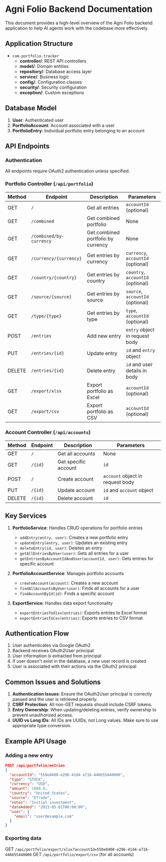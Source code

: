# Agni Folio Backend Documentation

This document provides a high-level overview of the Agni Folio backend application to help AI agents work with the codebase more effectively.

## Application Structure

- `com.portfolio.tracker`
  - **controller/**: REST API controllers
  - **model/**: Domain entities
  - **repository/**: Database access layer
  - **service/**: Business logic
  - **config/**: Configuration classes
  - **security/**: Security configuration
  - **exception/**: Custom exceptions

## Database Model

1. **User**: Authenticated user
2. **PortfolioAccount**: Account associated with a user
3. **PortfolioEntry**: Individual portfolio entry belonging to an account

## API Endpoints

### Authentication

All endpoints require OAuth2 authentication unless specified.

### Portfolio Controller (`/api/portfolio`)

| Method | Endpoint                 | Description                           | Parameters                        |
|--------|--------------------------|---------------------------------------|------------------------------------|
| GET    | `/`                      | Get all entries                       | `accountId` (optional)             |
| GET    | `/combined`              | Get combined portfolio                | None                               |
| GET    | `/combined/by-currency`  | Get combined portfolio by currency    | None                               |
| GET    | `/currency/{currency}`   | Get entries by currency               | `currency`, `accountId` (optional) |
| GET    | `/country/{country}`     | Get entries by country                | `country`, `accountId` (optional)  |
| GET    | `/source/{source}`       | Get entries by source                 | `source`, `accountId` (optional)   |
| GET    | `/type/{type}`           | Get entries by type                   | `type`, `accountId` (optional)     |
| POST   | `/entries`               | Add new entry                         | `entry` object in request body     |
| PUT    | `/entries/{id}`          | Update entry                          | `id` and `entry` object            |
| DELETE | `/entries/{id}`          | Delete entry                          | `id` and user details in body      |
| GET    | `/export/xlsx`           | Export portfolio as Excel             | `accountId` (optional)             |
| GET    | `/export/csv`            | Export portfolio as CSV               | `accountId` (optional)             |

### Account Controller (`/api/accounts`)

| Method | Endpoint                 | Description                           | Parameters                        |
|--------|--------------------------|---------------------------------------|------------------------------------|
| GET    | `/`                      | Get all accounts                      | None                               |
| GET    | `/{id}`                  | Get specific account                  | `id`                               |
| POST   | `/`                      | Create account                        | `account` object in request body   |
| PUT    | `/{id}`                  | Update account                        | `id` and `account` object          |
| DELETE | `/{id}`                  | Delete account                        | `id`                               |

## Key Services

1. **PortfolioService**: Handles CRUD operations for portfolio entries
   - `addEntry(entry, user)`: Creates a new portfolio entry
   - `updateEntry(entry, user)`: Updates an existing entry
   - `deleteEntry(id, user)`: Deletes an entry
   - `getAllEntriesByUser(user)`: Gets all entries for a user
   - `getEntriesByAccountIdAndUser(accountId, user)`: Gets entries for specific account

2. **PortfolioAccountService**: Manages portfolio accounts
   - `createAccount(account)`: Creates a new account
   - `findAllAccountsByUser(user)`: Finds all accounts for a user
   - `findAccountById(id)`: Finds a specific account

3. **ExportService**: Handles data export functionality
   - `exportEntriesToXlsx(entries)`: Exports entries to Excel format
   - `exportEntriesToCsv(entries)`: Exports entries to CSV format

## Authentication Flow

1. User authenticates via Google OAuth2
2. Backend receives OAuth2User principal
3. User information is extracted from principal
4. If user doesn't exist in the database, a new user record is created
5. User is associated with their actions via the OAuth2 principal

## Common Issues and Solutions

1. **Authentication Issues**: Ensure the OAuth2User principal is correctly passed and the user is retrieved properly.
2. **CSRF Protection**: All non-GET requests should include CSRF tokens.
3. **Entry Ownership**: When updating/deleting entries, verify ownership to prevent unauthorized access.
4. **UUID vs Long IDs**: All IDs are UUIDs, not Long values. Make sure to use appropriate type conversion.

## Example API Usage

### Adding a new entry
```json
POST /api/portfolio/entries
{
  "accountId": "550e8400-e29b-41d4-a716-446655440000",
  "type": "STOCK",
  "currency": "USD",
  "amount": 1000.0,
  "country": "United States",
  "source": "ETrade",
  "notes": "Initial investment",
  "dateAdded": "2023-05-01T00:00:00",
  "user": {
    "email": "user@example.com"
  }
}
```

### Exporting data
GET `/api/portfolio/export/xlsx?accountId=550e8400-e29b-41d4-a716-446655440000`
GET `/api/portfolio/export/csv` (for all accounts)
